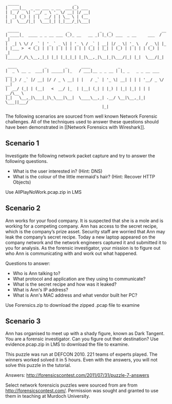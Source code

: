 ```
 _____                        _      
|  ___|__  _ __ ___ _ __  ___(_) ___ 
| |_ / _ \| '__/ _ \ '_ \/ __| |/ __|
|  _| (_) | | |  __/ | | \__ \ | (__ 
|_|  \___/|_|  \___|_| |_|___/_|\___|
                                     
 _____                     _             _   _                      __ 
| ____|_  ____ _ _ __ ___ (_)_ __   __ _| |_(_) ___  _ __     ___  / _|
|  _| \ \/ / _` | '_ ` _ \| | '_ \ / _` | __| |/ _ \| '_ \   / _ \| |_ 
| |___ >  < (_| | | | | | | | | | | (_| | |_| | (_) | | | | | (_) |  _|
|_____/_/\_\__,_|_| |_| |_|_|_| |_|\__,_|\__|_|\___/|_| |_|  \___/|_|  
                                                                       
 ____            _        _      ____            _                       
|  _ \ __ _  ___| | _____| |_   / ___|__ _ _ __ | |_ _   _ _ __ ___  ___ 
| |_) / _` |/ __| |/ / _ \ __| | |   / _` | '_ \| __| | | | '__/ _ \/ __|
|  __/ (_| | (__|   <  __/ |_  | |__| (_| | |_) | |_| |_| | | |  __/\__ \
|_|   \__,_|\___|_|\_\___|\__|  \____\__,_| .__/ \__|\__,_|_|  \___||___/
                                          |_|                            
```

The following scenarios are sourced from well known Network Forensic challenges. All of the techniques used to answer these questions should have been demonstrated in [[Network Forensics with Wireshark]].

## Scenario 1 ##

Investigate the following network packet capture and try to answer the following questions. 

* What is the user interested in? (Hint: DNS)
* What is the colour of the little mermaid's hair? (Hint: Recover HTTP Objects)

Use AllPlayNoWork.pcap.zip in LMS

## Scenario 2 ##

Ann works for your food company. It is suspected that she is a mole and is working for a competing company. Ann has access to the secret recipe, which is the company’s prize asset. Security staff are worried that Ann may leak the company’s secret recipe. Today a new laptop appeared on the company network and the network engineers captured it and submitted it to you for analysis. As the forensic investigator, your mission is to figure out who Ann is communicating with and work out what happened.

Questions to answer:
* Who is Ann talking to?
* What protocol and application are they using to communicate?
* What is the secret recipe and how was it leaked?
* What is Ann's IP address?
* What is Ann's MAC address and what vendor built her PC?

Use Forensics.zip to download the zipped .pcap file to examine

## Scenario 3 ##

Ann has organised to meet up with a shady figure, known as Dark Tangent. You are a forensic investigator. Can you figure out their destination? Use evidence.pcap.zip in LMS to download the file to examine.

This puzzle was run at DEFCON 2010. 221 teams of experts played. The winners worked solved it in 5 hours. Even with the answers, you will not solve this puzzle in the tutorial.

Answers: http://forensicscontest.com/2011/07/31/puzzle-7-answers

Select network forensicis puzzles were sourced from are from http://forensicscontest.com/. Permission was sought and granted to use them in teaching at Murdoch University.
